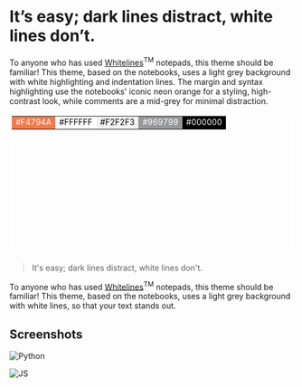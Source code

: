 # It’s easy; dark lines distract, white lines don’t.

To anyone who has used <a href="https://www.whitelinespaper.com/">Whitelines</a><sup>TM</sup> notepads, this theme should be familiar! This theme, based on the notebooks, uses a light grey background with white highlighting and indentation lines. The margin and syntax highlighting use the notebooks' iconic neon orange for a styling, high-contrast look, while comments are a mid-grey for minimal distraction.

<table height="250px" style="border: 4px solid white; border-collapse: collapse">
    <tr>
    	<td style="background-color:#f4794a; color:#FFFFFF">#F4794A</td>
    	<td style="background-color:#FFFFFF; color:#000000">#FFFFFF</td>
    	<td style="background-color:#f2f2f3; color:#000000">#F2F2F3</td>
    	<td style="background-color:#969799; color:#FFFFFF">#969799</td>
    	<td style="background-color:#000000; color:#FFFFFF">#000000</td>
    </tr>
</table>

> It's easy; dark lines distract, white lines don't.

To anyone who has used <a href="https://www.whitelinespaper.com/">Whitelines</a><sup>TM</sup> notepads, this theme should be familiar! This theme, based on the notebooks, uses a light grey background with white lines, so that your text stands out.

## Screenshots

![Python](\_media\Python.png)

![JS](\_media\JS.png)

